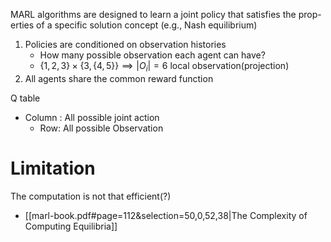 MARL algorithms are designed to learn a joint policy that satisfies the prop- erties of a specific solution concept (e.g., Nash equilibrium)

1. Policies are conditioned on observation histories
	- How many possible observation each agent can have?
	- $\{ 1,2,3 \}\times \{ 3, \{ 4,5 \} \}\implies |O_{i}|=6$ local observation(projection)
2. All agents share the common reward function


Q table
- Column : All possible joint action
	- Row: All possible Observation

# Limitation
The computation is not that efficient(?)
- [[marl-book.pdf#page=112&selection=50,0,52,38|The Complexity of Computing Equilibria]]



